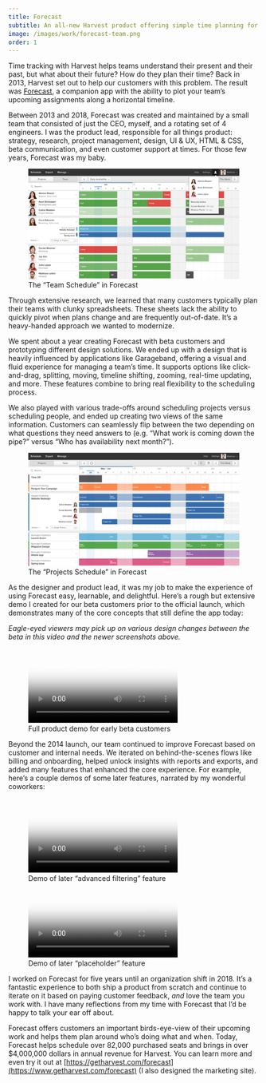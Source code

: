 ```yaml
---
title: Forecast
subtitle: An all-new Harvest product offering simple time planning for teams.
image: /images/work/forecast-team.png
order: 1
---
```


<div class="inner">

Time tracking with Harvest helps teams understand their present and their past, but what about their future? How do they plan their time? Back in 2013, Harvest set out to help our customers with this problem. The result was [Forecast](https://getharvest.com/forecast), a companion app with the ability to plot your team’s upcoming assignments along a horizontal timeline.

Between 2013 and 2018, Forecast was created and maintained by a small team that consisted of just the CEO, myself, and a rotating set of 4 engineers. I was the product lead, responsible for all things product: strategy, research, project management, design, UI & UX, HTML & CSS, beta communication, and even customer support at times. For those few years, Forecast was my baby.

</div>

<figure>
  <div class="bordered">
    <img src="/images/work/forecast-team.png" alt="Forecast Team Schedule" class="shadowed">
  </div>
  <figcaption>The “Team Schedule” in Forecast</figcaption>
</figure>

<div class="inner">

Through extensive research, we learned that many customers typically plan their teams with clunky spreadsheets. These sheets lack the ability to quickly pivot when plans change and are frequently out-of-date. It’s a heavy-handed approach we wanted to modernize.

We spent about a year creating Forecast with beta customers and prototyping different design solutions. We ended up with a design that is heavily influenced by applications like Garageband, offering a visual and fluid experience for managing a team’s time. It supports options like click-and-drag, splitting, moving, timeline shifting, zooming, real-time updating, and more. These features combine to bring real flexibility to the scheduling process.

We also played with various trade-offs around scheduling projects versus scheduling people, and ended up creating two views of the same information. Customers can seamlessly flip between the two depending on what questions they need answers to (e.g. “What work is coming down the pipe?” versus “Who has availability next month?”).

</div>

<figure>
  <div class="bordered">
    <img src="/images/work/forecast-projects.png" alt="Forecast Project Schedule" class="shadowed">
  </div>
  <figcaption>The “Projects Schedule” in Forecast</figcaption>
</figure>

<div class="inner">

As the designer and product lead, it was my job to make the experience of using Forecast easy, learnable, and delightful. Here’s a rough but extensive demo I created for our beta customers prior to the official launch, which demonstrates many of the core concepts that still define the app today:

*Eagle-eyed viewers may pick up on various design changes between the beta in this video and the newer screenshots above.*

</div>

<figure>
  <video controls poster="/images/blackposter.gif">
    <source src="/images/work/forecast-demo-beta.mov" type="video/mp4">
  </video>
  <figcaption>Full product demo for early beta customers</figcaption>
</figure>

<div class="inner">

Beyond the 2014 launch, our team continued to improve Forecast based on customer and internal needs. We iterated on behind-the-scenes flows like billing and onboarding, helped unlock insights with reports and exports, and added many features that enhanced the core experience. For example, here’s a couple demos of some later features, narrated by my wonderful coworkers:

</div>

<figure class="two-up">
  <div>
    <video controls poster="/images/blackposter.gif">
      <source src="/images/work/forecast-demo-filtering.mp4" type="video/mp4">
    </video>
    <figcaption>Demo of later “advanced filtering” feature</figcaption>
  </div>
  <div>
    <video controls poster="/images/blackposter.gif">
      <source src="/images/work/forecast-demo-placeholders.mp4" type="video/mp4">
    </video>
    <figcaption>Demo of later “placeholder” feature</figcaption>
  </div>
</figure>

<div class="inner">

I worked on Forecast for five years until an organization shift in 2018. It’s a fantastic experience to both ship a product from scratch and continue to iterate on it based on paying customer feedback, *and* love the team you work with. I have many reflections from my time with Forecast that I’d be happy to talk your ear off about.

Forecast offers customers an important birds-eye-view of their upcoming work and helps them plan around who’s doing what and when. Today, Forecast helps schedule over 82,000 purchased seats and brings in over $4,000,000 dollars in annual revenue for Harvest. You can learn more and even try it out at [https://getharvest.com/forecast](https://www.getharvest.com/forecast) (I also designed the marketing site).

</div>
